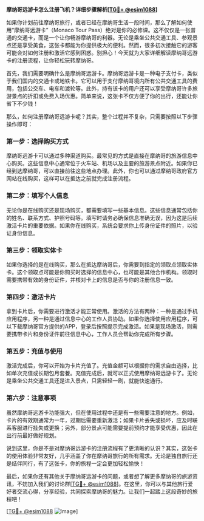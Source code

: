 **摩纳哥远游卡怎么注册飞机？详细步骤解析[[TG💪+ @esim1088](https://t.me/s/esim1088)]**

如果你计划前往摩纳哥旅行，或者已经在摩纳哥生活一段时间，那么了解如何使用“摩纳哥远游卡”（Monaco Tour Pass）绝对是你的必修课。这不仅仅是一张普通的交通卡，而是一个让你畅游摩纳哥的利器。无论是乘坐公共交通工具、参观景点还是享受美食，这张卡都能为你提供极大的便利。然而，很多初次接触它的游客可能会对如何注册和激活它感到困惑。别担心！今天就为大家详细解读摩纳哥远游卡的注册流程，让你轻松玩转摩纳哥。

首先，我们需要明确什么是摩纳哥远游卡。摩纳哥远游卡是一种电子支付卡，类似于我们国内的交通卡或地铁卡。它可以用于支付摩纳哥境内所有公共交通工具的费用，包括公交车、电车和渡轮等。此外，持有该卡的用户还可以享受摩纳哥许多旅游景点的折扣或免费入场优惠。简单来说，这张卡不仅方便了你的出行，还能让你省下不少钱！

那么，如何注册摩纳哥远游卡呢？其实，整个过程并不复杂，只需要按照以下步骤操作即可：

### **第一步：选择购买方式**
摩纳哥远游卡可以通过多种渠道购买。最常见的方式是直接在摩纳哥的旅游信息中心购买。这些信息中心通常位于火车站、机场以及主要的旅游景点附近。如果你已经到达摩纳哥，可以直接前往这些地点办理。此外，你也可以通过摩纳哥政府官方网站在线购买，这样可以在抵达之前就完成注册流程。

### **第二步：填写个人信息**
无论你是在线购买还是现场购买，都需要填写一些基本信息。这些信息通常包括你的姓名、联系方式、护照号码等。填写时请务必确保信息准确无误，因为这是后续激活卡片的重要依据。如果你在线购买，系统会要求你上传身份证件的照片，以验证身份信息。

### **第三步：领取实体卡**
如果你选择的是在线购买，那么在抵达摩纳哥后，你需要到指定的领取点领取实体卡。这个领取点可能是你购买时选择的信息中心，也可能是其他合作机构。领取时需要携带有效的身份证件，并核对卡上的信息是否与你的注册信息一致。

### **第四步：激活卡片**
拿到卡片后，你需要进行激活才能正常使用。激活的方法有两种：一种是通过手机应用程序，另一种是通过信息中心的工作人员协助。如果你选择使用应用程序，可以下载摩纳哥官方提供的APP，登录后按照提示完成激活。如果是现场激活，则需要携带卡片和身份证件前往信息中心，工作人员会帮助你完成所有步骤。

### **第五步：充值与使用**
激活完成后，你可以开始为卡片充值了。充值金额可以根据你的需求自由选择，比如单次充值或长期包月套餐。充值完成后，就可以正式使用摩纳哥远游卡了。无论是乘坐公共交通工具还是进入景点，只需轻轻一刷，就能快速通行。

### **第六步：注意事项**
虽然摩纳哥远游卡功能强大，但在使用过程中还是有一些需要注意的地方。例如，卡片的有效期通常为一年，过期后需要重新激活；如果卡片丢失或损坏，应及时联系客服进行挂失或更换；另外，部分景点可能需要提前预约才能享受优惠，因此在出行前最好做好规划。

说到这里，你是不是对摩纳哥远游卡的注册流程有了更清晰的认识？其实，这张卡的使用体验非常友好，几乎涵盖了你在摩纳哥旅行的所有需求。无论是独自旅行还是结伴同行，有了这张卡，你的旅程一定会更加轻松愉快！

最后，如果你还有其他关于摩纳哥远游卡的问题，或者想了解更多摩纳哥的旅游资讯，不妨加入我们的讨论群[[TG💪+ @esim1088](https://t.me/s/esim1088)]。在这里，你可以与其他旅行爱好者交流心得，分享经验，共同探索摩纳哥的魅力。让我们一起踏上这段奇妙的旅程吧！

[[TG💪+ @esim1088](https://t.me/s/esim1088) ![Image](https://i.postimg.cc/4NQfJmqS/Snipaste-2025-05-13-00-14-12.png)]